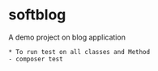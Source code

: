 # softblog
A demo project on blog application

    * To run test on all classes and Method
    - composer test